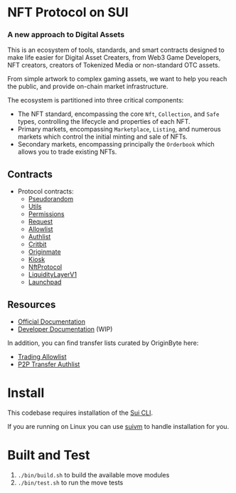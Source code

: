 # NFT Protocol on SUI

<h3>A new approach to Digital Assets</h3>

This is an ecosystem of tools, standards, and smart contracts designed to make life easier for Digital Asset Creaters, from Web3 Game Developers, NFT creators, creators of Tokenized Media or non-standard OTC assets.

From simple artwork to complex gaming assets, we want to help you reach the public, and provide on-chain market infrastructure.

The ecosystem is partitioned into three critical components:

- The NFT standard, encompassing the core `Nft`, `Collection`, and `Safe` types,
  controlling the lifecycle and properties of each NFT.
- Primary markets, encompassing `Marketplace`, `Listing`, and numerous markets which
  control the initial minting and sale of NFTs.
- Secondary markets, encompassing principally the `Orderbook` which allows you
  to trade existing NFTs.

## Contracts

- Protocol contracts:
  - [Pseudorandom](https://explorer.sui.io/object/0x96151d14878707d390b370b70843704cc4606209883d3ea3a4e5cf8ac2872be2)
  - [Utils](https://explorer.sui.io/object/0xd5eaac4e1952473940b120a31bbca4c155fe78b2f0dabd63805e491a3384ecde)
  - [Permissions](https://explorer.sui.io/object/0xe571741e4b123a32e4afda5268735a87f7ae5bc1a945d53c2c160d161651c7fc)
  - [Request](https://explorer.sui.io/object/0xd4e94a458e5d192ffbac8364339e926450391bb8bd248973087f8cc264da3258)
  - [Allowlist](https://explorer.sui.io/object/0x165462c17573288e823bbaabc782723f673c528a0dead0f320fe9d99e3ac66aa)
  - [Authlist](https://explorer.sui.io/object/0xfec47309a83e59589f3540c8936b6208d7fa62163b8c3e939937ca0880371c53)
  - [Critbit](https://explorer.sui.io/object/0x1e9ce91148edbd6e474252cdc1c3af2a27fc4c238be617ed56b55275e0e92ef5)
  - [Originmate](https://explorer.sui.io/object/0x40fccbe644cb7e496309af17fc76574e5ac436ae8533a6f830d596264fbc5bb2)
  - [Kiosk](https://explorer.sui.io/object/0x710fe6944f741058ce916cd16e87953a656b5d339591c1627e73e41f01509d99)
  - [NftProtocol](https://explorer.sui.io/object/0xbdd1811dd6e8feb2c7311d193bbf92cb45d3d6a8fb2b6ec60dc19adf20c18796)
  - [LiquidityLayerV1](https://explorer.sui.io/object/0x509f287d326291d1066e20e2eb8adbbe1c8283e895d58c23afe7c9228645def2)
  - [Launchpad](https://explorer.sui.io/object/0x7b36997c1606ce7421d433eeafd52ace7921dad632ee6a2ef944e5b3f5479b3c)


## Resources

- [Official Documentation](https://docs.originbyte.io/origin-byte/)
- [Developer Documentation](https://origin-byte.github.io/) (WIP)


In addition, you can find transfer lists curated by OriginByte here:
- [Trading Allowlist](https://explorer.sui.io/object/0xb9353bccfb7ad87b9195c6956b2ac81551350b104d5bfec9cf0ea6f5c467c6d1)
- [P2P Transfer Authlist](https://explorer.sui.io/object/0xedf545c164dacf55acf37431b90f6b5e55acd5925f4683de8753760d2b5e74fa)

# Install

This codebase requires installation of the [Sui CLI](https://docs.sui.io/build/install).

If you are running on Linux you can use [suivm](https://github.com/Origin-Byte/suivm) to handle installation for you.

# Built and Test

1. `./bin/build.sh` to build the available move modules
2. `./bin/test.sh` to run the move tests
